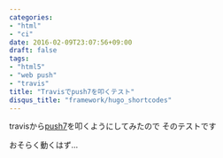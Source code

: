 ```yaml
---
categories:
- "html"
- "ci"
date: 2016-02-09T23:07:56+09:00
draft: false
tags:
- "html5"
- "web push"
- "travis"
title: "Travisでpush7を叩くテスト"
disqus_title: "framework/hugo_shortcodes"
---
```

travisから[push7](https://push7.jp/)を叩くようにしてみたので
そのテストです

おそらく動くはず…
